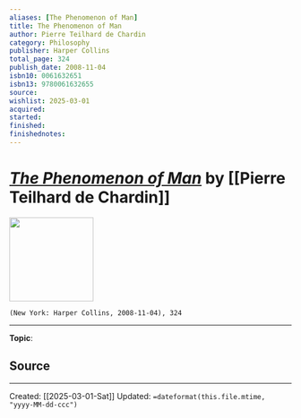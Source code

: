 ```yaml
---
aliases: [The Phenomenon of Man]
title: The Phenomenon of Man
author: Pierre Teilhard de Chardin
category: Philosophy
publisher: Harper Collins
total_page: 324
publish_date: 2008-11-04
isbn10: 0061632651
isbn13: 9780061632655
source: 
wishlist: 2025-03-01
acquired: 
started: 
finished: 
finishednotes: 
---
```

# *[The Phenomenon of Man]()* by [[Pierre Teilhard de Chardin]]

<img src="http://books.google.com/books/content?id=cN_clHWbnbYC&printsec=frontcover&img=1&zoom=1&edge=curl&source=gbs_api" width=150>

`(New York: Harper Collins, 2008-11-04), 324`



--- 
**Topic**: 

**Source**
- 
 ---
Created: [[2025-03-01-Sat]]
Updated: `=dateformat(this.file.mtime, "yyyy-MM-dd-ccc")`